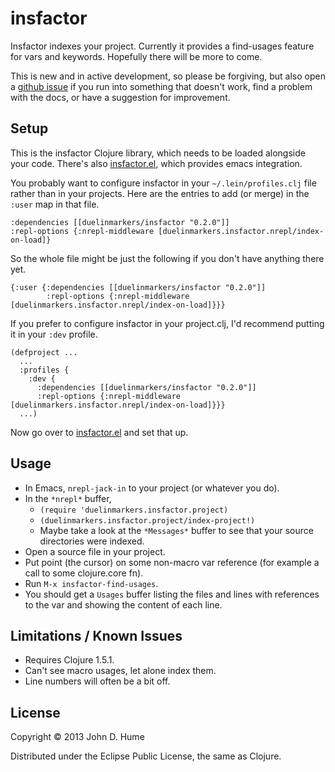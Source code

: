 # insfactor

Insfactor indexes your project. Currently it provides a find-usages
feature for vars and keywords. Hopefully there will be more to come.

This is new and in active development, so please be forgiving, but also
open a [github issue][issues] if you run into something that doesn't work,
find a problem with the docs, or have a suggestion for improvement.

## Setup

This is the insfactor Clojure library, which needs to be loaded alongside
your code. There's also [insfactor.el][], which provides emacs integration.

You probably want to configure insfactor in your `~/.lein/profiles.clj`
file rather than in your projects. Here are the entries to add (or merge)
in the `:user` map in that file.

    :dependencies [[duelinmarkers/insfactor "0.2.0"]]
    :repl-options {:nrepl-middleware [duelinmarkers.insfactor.nrepl/index-on-load]}

So the whole file might be just the following if you don't have anything
there yet.

    {:user {:dependencies [[duelinmarkers/insfactor "0.2.0"]]
            :repl-options {:nrepl-middleware [duelinmarkers.insfactor.nrepl/index-on-load]}}}

If you prefer to configure insfactor in your project.clj, I'd recommend
putting it in your `:dev` profile.

    (defproject ...
      ...
      :profiles {
        :dev {
          :dependencies [[duelinmarkers/insfactor "0.2.0"]]
          :repl-options {:nrepl-middleware [duelinmarkers.insfactor.nrepl/index-on-load]}}}
      ...)

Now go over to [insfactor.el][] and set that up.

## Usage

* In Emacs, `nrepl-jack-in` to your project (or whatever you do).
* In the `*nrepl*` buffer,
  * `(require 'duelinmarkers.insfactor.project)`
  * `(duelinmarkers.insfactor.project/index-project!)`
  * Maybe take a look at the `*Messages*` buffer to see that your source
  directories were indexed.
* Open a source file in your project.
* Put point (the cursor) on some non-macro var reference (for example a
call to some clojure.core fn).
* Run `M-x insfactor-find-usages`.
* You should get a `Usages` buffer listing the files and lines with
references to the var and showing the content of each line.

## Limitations / Known Issues

* Requires Clojure 1.5.1.
* Can't see macro usages, let alone index them.
* Line numbers will often be a bit off.


[issues]: http://github.com/duelinmarkers/insfactor/issues
[insfactor.el]: http://github.com/duelinmarkers/insfactor.el

## License

Copyright © 2013 John D. Hume

Distributed under the Eclipse Public License, the same as Clojure.
